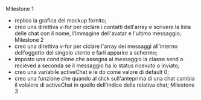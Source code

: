 Milestone 1
- replico la grafica del mockup fornito;
- creo una direttiva v-for per ciclare i contatti dell'array e scrivere la lista delle chat con il nome, l'immagine dell'avatar e l'ultimo messaggio;
Milestone 2
- creo una direttiva v-for per ciclare l'array dei messaggi all'interno dell'oggetto del singolo utente e farli apparire a schermo;
- imposto una condizione che assegna al messaggio la classe send o recieved a seconda se il messaggio ha lo status ricevuto o inviato;
- creo una variabile activeChat e le do come valore di default 0;
- creo una funzione che quando al click sull'anteprima di una chat cambia il volalore di activeChat in quello dell'indice della relativa chat;
Milestone 3
